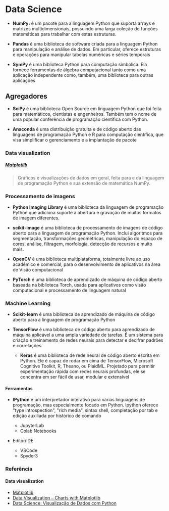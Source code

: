 # Data Science

* **NumPy:** é um pacote para a linguagem Python que suporta arrays e matrizes multidimensionais, possuindo uma larga coleção de funções matemáticas para trabalhar com estas estruturas.

* **Pandas** é uma biblioteca de software criada para a linguagem Python para manipulação e análise de dados. Em particular, oferece estruturas e operações para manipular tabelas numéricas e séries temporais

* **SymPy** é uma biblioteca Python para computação simbólica. Ela fornece ferramentas de álgebra computacional tanto como uma aplicação independente como, também, uma biblioteca para outras aplicações

## Agregadores
* **SciPy** é uma biblioteca Open Source em linguagem Python que foi feita para matemáticos, cientistas e engenheiros. Também tem o nome de uma popular conferência de programação científica com Python.

* **Anaconda** é uma distribuição gratuita e de código aberto das linguagens de programação Python e R para computação científica, que visa simplificar o gerenciamento e a implantação de pacote


### Data visualization
##### [Matplotlib](https://matplotlib.org/index.html)
> Gráficos e visualizações de dados em geral, feita para e da linguagem de programação Python e sua extensão de matemática NumPy.

### Processamento de imagens
* **Python Imaging Library** é uma biblioteca da linguagem de programação Python que adiciona suporte à abertura e gravação de muitos formatos de imagem diferentes.

* **scikit-image** é uma biblioteca de processamento de imagens de código aberto para a linguagem de programação Python. Inclui algoritmos para segmentação, transformações geométricas, manipulação do espaço de cores, análise, filtragem, morfologia, detecção de recursos e muito mais.

* **OpenCV** é uma biblioteca multiplataforma, totalmente livre ao uso acadêmico e comercial, para o desenvolvimento de aplicativos na área de Visão computacional

* **PyTorch** é uma biblioteca de aprendizado de máquina de código aberto baseada na biblioteca Torch, usada para aplicativos como visão computacional e processamento de linguagem natural

### Machine Learning

* **Scikit-learn** é uma biblioteca de aprendizado de máquina de código aberto para a linguagem de programação Python

* **TensorFlow** é uma biblioteca de código aberto para aprendizado de máquina aplicável a uma ampla variedade de tarefas. É um sistema para criação e treinamento de redes neurais para detectar e decifrar padrões e correlações

    * **Keras** é uma biblioteca de rede neural de código aberto escrita em Python. Ele é capaz de rodar em cima de TensorFlow, Microsoft Cognitive Toolkit, R, Theano, ou PlaidML. Projetado para permitir experimentação rápida com redes neurais profundas, ele se concentra em ser fácil de usar, modular e extensível


#### Ferramentas
* **IPython** é um interpretador interativo para várias linguagens de programação, mas especialmente focado em Python. Ipython oferece "type introspection", "rich media", sintax shell, completação por tab e edição auxiliada por histórico de comando
    * JupyterLab
    * Colab Notebooks

* Editor/IDE
    * VSCode
    * Spyder3

### Referência
#### Data visualization
* [Matplotlib](https://matplotlib.org/api/_as_gen/matplotlib.pyplot.plot.html)
* [Data Visualization – Charts with Matplotlib](https://petamind.com/data-visualization-matplotlib-python-chart/)
* [Data Science: Visualização de Dados com Python](https://www.udemy.com/course/visualizacao-de-dados-com-python/)
